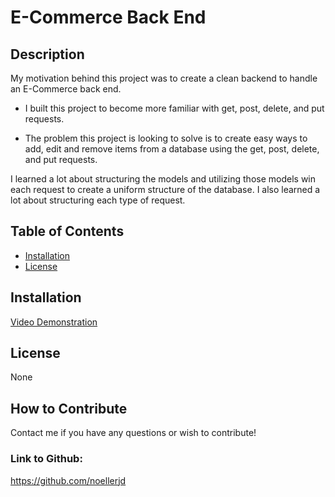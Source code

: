 # E-Commerce Back End

## Description

My motivation behind this project was to create a clean backend to handle an E-Commerce back end.

- I built this project to become more familiar with get, post, delete, and put requests.

- The problem this project is looking to solve is to create easy ways to add, edit and remove items from a database using the get, post, delete, and put requests.

I learned a lot about structuring the models and utilizing those models win each request to create a uniform structure of the database. I also learned a lot about structuring each type of request.

## Table of Contents

- [Installation](#installation)
- [License](#license)

## Installation

[Video Demonstration](https://drive.google.com/file/d/1xAHsyhtleL85svJW_P3ZliRFOM91sj2w/view?usp=sharing)

## License

None

## How to Contribute

Contact me if you have any questions or wish to contribute!

### Link to Github:

https://github.com/noellerjd
